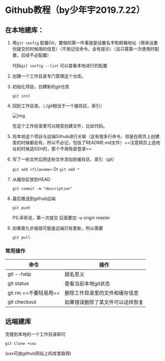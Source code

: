 # Github教程（by少年宇2019.7.22）

## 在本地建库：

1. 用```git config``` 配置Git，要做的第一件事就是设置名字和邮箱地址（用来设置你提交的时候用的信息）（不用记住命令，会有提示）（且只需第一次使用时配置，后续不必配置）

   代码```git config --list``` 可以查看本地进行的配置

   

2. 创建一个工作目录专门管理这个仓库。

3. 初始化项目，创建新的git仓库

   `git init` 

4. 回到工作目录。（./git相当于一个缓存区、索引）

   ![img](https://wx3.sinaimg.cn/mw690/005LasY6gy1gc9x9yexb9j30k007tt8t.jpg)

   在这个工作目录里可以随意创建文件，比如代码。

5. 将本地这个项目与远端Github进行关联（这有很多行命令，但是在网页上创建库的时候都会有，所以不必记，包括了README.md文件）==注意网页上选地址的时候选SSH的，那个不用免密登录==

6. 写了一些文件后把这些文件添加到缓存区、索引（git）

   `git add <filename>` Or `git add *`

   

   

7. 从缓存区放到HEAD

   `git commit -m "description"`

   

8. 最后推送到github远端

   `git push ` 

   PS:泽哥说，第一次提交 后面要加 -u origin master

   

9. 如果第九步报错可能是远端已有更新，所以需要

   `git pull`

   

### 常用操作

| 命令                            | 操作                             |
| ------------------------------- | -------------------------------- |
| git --help                      | 顾名思义                         |
| git status                      | 查看当前本地git状态              |
| git rm <filename>==不要轻易用== | 删除工作目录里的文件和缓存信息   |
| git checkout <filename>         | 如果错误删除了某文件可以这样恢复 |







## 远端建库

克隆到本地的一个工作目录即可

`git clone +xxx`

(xxx可由github网站上的库里取得)
